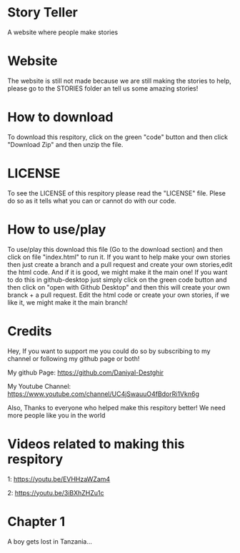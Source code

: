 # Story Teller
 A website where people make stories

# Website
The website is still not made because we are still making the stories to help, please go to the STORIES folder an tell us some amazing stories!

# How to download
To download this respitory, click on the green "code" button and then click "Download Zip" and then unzip the file.

# LICENSE
To see the LICENSE of this respitory please read the "LICENSE" file. Plese do so as it tells what you can or cannot do with our code.

# How to use/play
To use/play this download this file (Go to the download section) and then click on file "index.html" to run it. If you want to help make your own stories then just create a branch and a pull request and create your own stories,edit the html code. And if it is good, we might make it the main one! If you want to do this in github-desktop just simply click on the green code button and then click on "open with Github Desktop" and then this will create your own branck + a pull request. Edit the html code or create your own stories, if we like it, we might make it the main branch!

# Credits
Hey, If you want to support me you could do so by subscribing to my channel or following my github page or both!

My github Page: https://github.com/Daniyal-Destghir

My Youtube Channel: https://www.youtube.com/channel/UC4jSwauuO4fBdorRi1Vkn6g

Also, Thanks to everyone who helped make this respitory better! We need more people like you in the world

# Videos related to making this respitory
1: https://youtu.be/EVHHzaWZam4

2: https://youtu.be/3iBXhZHZu1c

# Chapter 1
A boy gets lost in Tanzania...
